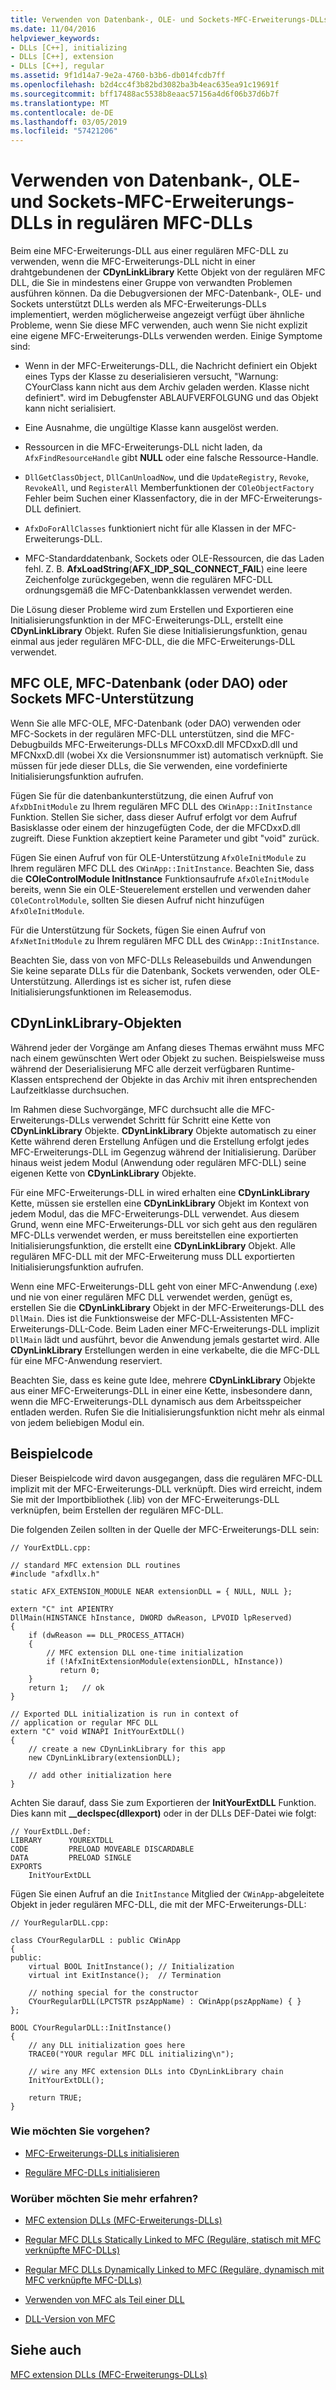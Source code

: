 ```yaml
---
title: Verwenden von Datenbank-, OLE- und Sockets-MFC-Erweiterungs-DLLs in regulären MFC-DLLs
ms.date: 11/04/2016
helpviewer_keywords:
- DLLs [C++], initializing
- DLLs [C++], extension
- DLLs [C++], regular
ms.assetid: 9f1d14a7-9e2a-4760-b3b6-db014fcdb7ff
ms.openlocfilehash: b2d4cc4f3b82bd3082ba3b4eac635ea91c19691f
ms.sourcegitcommit: bff17488ac5538b8eaac57156a4d6f06b37d6b7f
ms.translationtype: MT
ms.contentlocale: de-DE
ms.lasthandoff: 03/05/2019
ms.locfileid: "57421206"
---
```

# <a name="using-database-ole-and-sockets-mfc-extension-dlls-in-regular-mfc-dlls"></a>Verwenden von Datenbank-, OLE- und Sockets-MFC-Erweiterungs-DLLs in regulären MFC-DLLs

Beim eine MFC-Erweiterungs-DLL aus einer regulären MFC-DLL zu verwenden, wenn die MFC-Erweiterungs-DLL nicht in einer drahtgebundenen der **CDynLinkLibrary** Kette Objekt von der regulären MFC DLL, die Sie in mindestens einer Gruppe von verwandten Problemen ausführen können. Da die Debugversionen der MFC-Datenbank-, OLE- und Sockets unterstützt DLLs werden als MFC-Erweiterungs-DLLs implementiert, werden möglicherweise angezeigt verfügt über ähnliche Probleme, wenn Sie diese MFC verwenden, auch wenn Sie nicht explizit eine eigene MFC-Erweiterungs-DLLs verwenden werden. Einige Symptome sind:

- Wenn in der MFC-Erweiterungs-DLL, die Nachricht definiert ein Objekt eines Typs der Klasse zu deserialisieren versucht, "Warnung: CYourClass kann nicht aus dem Archiv geladen werden. Klasse nicht definiert". wird im Debugfenster ABLAUFVERFOLGUNG und das Objekt kann nicht serialisiert.

- Eine Ausnahme, die ungültige Klasse kann ausgelöst werden.

- Ressourcen in die MFC-Erweiterungs-DLL nicht laden, da `AfxFindResourceHandle` gibt **NULL** oder eine falsche Ressource-Handle.

- `DllGetClassObject`, `DllCanUnloadNow`, und die `UpdateRegistry`, `Revoke`, `RevokeAll`, und `RegisterAll` Memberfunktionen der `COleObjectFactory` Fehler beim Suchen einer Klassenfactory, die in der MFC-Erweiterungs-DLL definiert.

- `AfxDoForAllClasses` funktioniert nicht für alle Klassen in der MFC-Erweiterungs-DLL.

- MFC-Standarddatenbank, Sockets oder OLE-Ressourcen, die das Laden fehl. Z. B. **AfxLoadString**(**AFX_IDP_SQL_CONNECT_FAIL**) eine leere Zeichenfolge zurückgegeben, wenn die regulären MFC-DLL ordnungsgemäß die MFC-Datenbankklassen verwendet werden.

Die Lösung dieser Probleme wird zum Erstellen und Exportieren eine Initialisierungsfunktion in der MFC-Erweiterungs-DLL, erstellt eine **CDynLinkLibrary** Objekt. Rufen Sie diese Initialisierungsfunktion, genau einmal aus jeder regulären MFC-DLL, die die MFC-Erweiterungs-DLL verwendet.

## <a name="mfc-ole-mfc-database-or-dao-or-mfc-sockets-support"></a>MFC OLE, MFC-Datenbank (oder DAO) oder Sockets MFC-Unterstützung

Wenn Sie alle MFC-OLE, MFC-Datenbank (oder DAO) verwenden oder MFC-Sockets in der regulären MFC-DLL unterstützen, sind die MFC-Debugbuilds MFC-Erweiterungs-DLLs MFCOxxD.dll MFCDxxD.dll und MFCNxxD.dll (wobei Xx die Versionsnummer ist) automatisch verknüpft. Sie müssen für jede dieser DLLs, die Sie verwenden, eine vordefinierte Initialisierungsfunktion aufrufen.

Fügen Sie für die datenbankunterstützung, die einen Aufruf von `AfxDbInitModule` zu Ihrem regulären MFC DLL des `CWinApp::InitInstance` Funktion. Stellen Sie sicher, dass dieser Aufruf erfolgt vor dem Aufruf Basisklasse oder einem der hinzugefügten Code, der die MFCDxxD.dll zugreift. Diese Funktion akzeptiert keine Parameter und gibt "void" zurück.

Fügen Sie einen Aufruf von für OLE-Unterstützung `AfxOleInitModule` zu Ihrem regulären MFC DLL des `CWinApp::InitInstance`. Beachten Sie, dass die **COleControlModule InitInstance** Funktionsaufrufe `AfxOleInitModule` bereits, wenn Sie ein OLE-Steuerelement erstellen und verwenden daher `COleControlModule`, sollten Sie diesen Aufruf nicht hinzufügen `AfxOleInitModule`.

Für die Unterstützung für Sockets, fügen Sie einen Aufruf von `AfxNetInitModule` zu Ihrem regulären MFC DLL des `CWinApp::InitInstance`.

Beachten Sie, dass von von MFC-DLLs Releasebuilds und Anwendungen Sie keine separate DLLs für die Datenbank, Sockets verwenden, oder OLE-Unterstützung. Allerdings ist es sicher ist, rufen diese Initialisierungsfunktionen im Releasemodus.

## <a name="cdynlinklibrary-objects"></a>CDynLinkLibrary-Objekten

Während jeder der Vorgänge am Anfang dieses Themas erwähnt muss MFC nach einem gewünschten Wert oder Objekt zu suchen. Beispielsweise muss während der Deserialisierung MFC alle derzeit verfügbaren Runtime-Klassen entsprechend der Objekte in das Archiv mit ihren entsprechenden Laufzeitklasse durchsuchen.

Im Rahmen diese Suchvorgänge, MFC durchsucht alle die MFC-Erweiterungs-DLLs verwendet Schritt für Schritt eine Kette von **CDynLinkLibrary** Objekte. **CDynLinkLibrary** Objekte automatisch zu einer Kette während deren Erstellung Anfügen und die Erstellung erfolgt jedes MFC-Erweiterungs-DLL im Gegenzug während der Initialisierung. Darüber hinaus weist jedem Modul (Anwendung oder regulären MFC-DLL) seine eigenen Kette von **CDynLinkLibrary** Objekte.

Für eine MFC-Erweiterungs-DLL in wired erhalten eine **CDynLinkLibrary** Kette, müssen sie erstellen eine **CDynLinkLibrary** Objekt im Kontext von jedem Modul, das die MFC-Erweiterungs-DLL verwendet. Aus diesem Grund, wenn eine MFC-Erweiterungs-DLL vor sich geht aus den regulären MFC-DLLs verwendet werden, er muss bereitstellen eine exportierten Initialisierungsfunktion, die erstellt eine **CDynLinkLibrary** Objekt. Alle regulären MFC-DLL mit der MFC-Erweiterung muss DLL exportierten Initialisierungsfunktion aufrufen.

Wenn eine MFC-Erweiterungs-DLL geht von einer MFC-Anwendung (.exe) und nie von einer regulären MFC DLL verwendet werden, genügt es, erstellen Sie die **CDynLinkLibrary** Objekt in der MFC-Erweiterungs-DLL des `DllMain`. Dies ist die Funktionsweise der MFC-DLL-Assistenten MFC-Erweiterungs-DLL-Code. Beim Laden einer MFC-Erweiterungs-DLL implizit `DllMain` lädt und ausführt, bevor die Anwendung jemals gestartet wird. Alle **CDynLinkLibrary** Erstellungen werden in eine verkabelte, die die MFC-DLL für eine MFC-Anwendung reserviert.

Beachten Sie, dass es keine gute Idee, mehrere **CDynLinkLibrary** Objekte aus einer MFC-Erweiterungs-DLL in einer eine Kette, insbesondere dann, wenn die MFC-Erweiterungs-DLL dynamisch aus dem Arbeitsspeicher entladen werden. Rufen Sie die Initialisierungsfunktion nicht mehr als einmal von jedem beliebigen Modul ein.

## <a name="sample-code"></a>Beispielcode

Dieser Beispielcode wird davon ausgegangen, dass die regulären MFC-DLL implizit mit der MFC-Erweiterungs-DLL verknüpft. Dies wird erreicht, indem Sie mit der Importbibliothek (.lib) von der MFC-Erweiterungs-DLL verknüpfen, beim Erstellen der regulären MFC-DLL.

Die folgenden Zeilen sollten in der Quelle der MFC-Erweiterungs-DLL sein:

```
// YourExtDLL.cpp:

// standard MFC extension DLL routines
#include "afxdllx.h"

static AFX_EXTENSION_MODULE NEAR extensionDLL = { NULL, NULL };

extern "C" int APIENTRY
DllMain(HINSTANCE hInstance, DWORD dwReason, LPVOID lpReserved)
{
    if (dwReason == DLL_PROCESS_ATTACH)
    {
        // MFC extension DLL one-time initialization
        if (!AfxInitExtensionModule(extensionDLL, hInstance))
           return 0;
    }
    return 1;   // ok
}

// Exported DLL initialization is run in context of
// application or regular MFC DLL
extern "C" void WINAPI InitYourExtDLL()
{
    // create a new CDynLinkLibrary for this app
    new CDynLinkLibrary(extensionDLL);

    // add other initialization here
}
```

Achten Sie darauf, dass Sie zum Exportieren der **InitYourExtDLL** Funktion. Dies kann mit **__declspec(dllexport)** oder in der DLLs DEF-Datei wie folgt:

```
// YourExtDLL.Def:
LIBRARY      YOUREXTDLL
CODE         PRELOAD MOVEABLE DISCARDABLE
DATA         PRELOAD SINGLE
EXPORTS
    InitYourExtDLL
```

Fügen Sie einen Aufruf an die `InitInstance` Mitglied der `CWinApp`-abgeleitete Objekt in jeder regulären MFC-DLL, die mit der MFC-Erweiterungs-DLL:

```
// YourRegularDLL.cpp:

class CYourRegularDLL : public CWinApp
{
public:
    virtual BOOL InitInstance(); // Initialization
    virtual int ExitInstance();  // Termination

    // nothing special for the constructor
    CYourRegularDLL(LPCTSTR pszAppName) : CWinApp(pszAppName) { }
};

BOOL CYourRegularDLL::InitInstance()
{
    // any DLL initialization goes here
    TRACE0("YOUR regular MFC DLL initializing\n");

    // wire any MFC extension DLLs into CDynLinkLibrary chain
    InitYourExtDLL();

    return TRUE;
}
```

### <a name="what-do-you-want-to-do"></a>Wie möchten Sie vorgehen?

- [MFC-Erweiterungs-DLLs initialisieren](../build/run-time-library-behavior.md#initializing-extension-dlls)

- [Reguläre MFC-DLLs initialisieren](../build/run-time-library-behavior.md#initializing-regular-dlls)

### <a name="what-do-you-want-to-know-more-about"></a>Worüber möchten Sie mehr erfahren?

- [MFC extension DLLs (MFC-Erweiterungs-DLLs)](../build/extension-dlls.md)

- [Regular MFC DLLs Statically Linked to MFC (Reguläre, statisch mit MFC verknüpfte MFC-DLLs)](../build/regular-dlls-statically-linked-to-mfc.md)

- [Regular MFC DLLs Dynamically Linked to MFC (Reguläre, dynamisch mit MFC verknüpfte MFC-DLLs)](../build/regular-dlls-dynamically-linked-to-mfc.md)

- [Verwenden von MFC als Teil einer DLL](../mfc/tn011-using-mfc-as-part-of-a-dll.md)

- [DLL-Version von MFC](../mfc/tn033-dll-version-of-mfc.md)

## <a name="see-also"></a>Siehe auch

[MFC extension DLLs (MFC-Erweiterungs-DLLs)](../build/extension-dlls.md)
